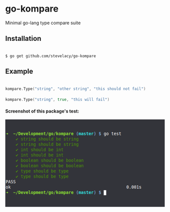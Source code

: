 # go-kompare
Minimal go-lang type compare suite

## Installation

```shell

$ go get github.com/stevelacy/go-kompare

```

## Example

```go

kompare.Type("string", "other string", "this should not fail")

kompare.Type("string", true, "this will fail")


```


#### Screenshot of this package's test:

![Testing](https://raw.githubusercontent.com/stevelacy/go-kompare/master/screenshot.png)
